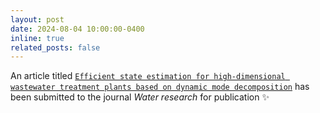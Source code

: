 ```yaml
---
layout: post
date: 2024-08-04 10:00:00-0400
inline: true
related_posts: false
---
```


An article titled [`Efficient state estimation for high-dimensional wastewater treatment plants based on dynamic mode decomposition`](/sa-prana/publications/) has been submitted to the journal *Water research* for publication :sparkles:
